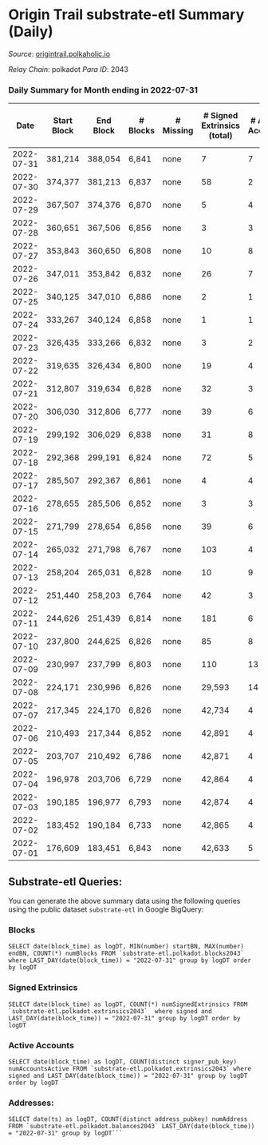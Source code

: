 # Origin Trail substrate-etl Summary (Daily)

_Source_: [origintrail.polkaholic.io](https://origintrail.polkaholic.io)

*Relay Chain*: polkadot
*Para ID*: 2043



### Daily Summary for Month ending in 2022-07-31


| Date | Start Block | End Block | # Blocks | # Missing | # Signed Extrinsics (total) | # Active Accounts | # Addresses with Balances | # Events | # Transfers | # XCM Transfers In | # XCM Transfers Out |
| ---- | ----------- | --------- | -------- | --------- | --------------------------- | ----------------- | ------------------------- | -------- | ----------- | ------------------ | ------------------- |
| 2022-07-31 | 381,214 | 388,054 | 6,841 | none  | 7 | 7 | 2,833 | 13,945 | 203  |   |   |
| 2022-07-30 | 374,377 | 381,213 | 6,837 | none  | 58 | 2 |  | 14,275 | 123  |   |   |
| 2022-07-29 | 367,507 | 374,376 | 6,870 | none  | 5 | 4 |  | 13,892 | 109  |   |   |
| 2022-07-28 | 360,651 | 367,506 | 6,856 | none  | 3 | 3 |  | 13,825 | 85  |   |   |
| 2022-07-27 | 353,843 | 360,650 | 6,808 | none  | 10 | 8 |  | 13,924 | 225  |   |   |
| 2022-07-26 | 347,011 | 353,842 | 6,832 | none  | 26 | 7 |  | 14,104 | 228  |   |   |
| 2022-07-25 | 340,125 | 347,010 | 6,886 | none  | 2 | 1 |  | 13,830 | 36  |   |   |
| 2022-07-24 | 333,267 | 340,124 | 6,858 | none  | 1 | 1 |  | 13,756 | 29  |   |   |
| 2022-07-23 | 326,435 | 333,266 | 6,832 | none  | 3 | 2 |  | 13,753 | 62  |   |   |
| 2022-07-22 | 319,635 | 326,434 | 6,800 | none  | 19 | 4 |  | 13,894 | 138  |   |   |
| 2022-07-21 | 312,807 | 319,634 | 6,828 | none  | 32 | 3 |  | 14,043 | 123  |   |   |
| 2022-07-20 | 306,030 | 312,806 | 6,777 | none  | 39 | 6 |  | 14,084 | 207  |   |   |
| 2022-07-19 | 299,192 | 306,029 | 6,838 | none  | 31 | 8 |  | 14,151 | 227  |   |   |
| 2022-07-18 | 292,368 | 299,191 | 6,824 | none  | 72 | 5 |  | 14,445 | 206  |   |   |
| 2022-07-17 | 285,507 | 292,367 | 6,861 | none  | 4 | 4 |  | 13,874 | 116  |   |   |
| 2022-07-16 | 278,655 | 285,506 | 6,852 | none  | 3 | 3 |  | 13,819 | 87  |   |   |
| 2022-07-15 | 271,799 | 278,654 | 6,856 | none  | 39 | 6 |  | 14,211 | 180  |   |   |
| 2022-07-14 | 265,032 | 271,798 | 6,767 | none  | 103 | 4 |  | 14,590 | 209  |   |   |
| 2022-07-13 | 258,204 | 265,031 | 6,828 | none  | 10 | 9 |  | 13,985 | 247  |   |   |
| 2022-07-12 | 251,440 | 258,203 | 6,764 | none  | 42 | 3 |  | 13,984 | 116  |   |   |
| 2022-07-11 | 244,626 | 251,439 | 6,814 | none  | 181 | 6 |  | 15,393 | 357  |   |   |
| 2022-07-10 | 237,800 | 244,625 | 6,826 | none  | 85 | 8 |  | 14,643 | 299  |   |   |
| 2022-07-09 | 230,997 | 237,799 | 6,803 | none  | 110 | 13 |  | 14,944 | 450  |   |   |
| 2022-07-08 | 224,171 | 230,996 | 6,826 | none  | 29,593 | 14 |  | 156,937 | 24,042  |   |   |
| 2022-07-07 | 217,345 | 224,170 | 6,826 | none  | 42,734 | 4 |  | 173,986 | 32,128  |   |   |
| 2022-07-06 | 210,493 | 217,344 | 6,852 | none  | 42,891 | 4 |  | 174,627 | 32,246  |   |   |
| 2022-07-05 | 203,707 | 210,492 | 6,786 | none  | 42,871 | 4 |  | 174,442 | 32,254  |   |   |
| 2022-07-04 | 196,978 | 203,706 | 6,729 | none  | 42,864 | 4 |  | 174,200 | 32,146  |   |   |
| 2022-07-03 | 190,185 | 196,977 | 6,793 | none  | 42,874 | 4 |  | 174,444 | 32,232  |   |   |
| 2022-07-02 | 183,452 | 190,184 | 6,733 | none  | 42,865 | 4 |  | 174,178 | 32,113  |   |   |
| 2022-07-01 | 176,609 | 183,451 | 6,843 | none  | 42,633 | 5 |  | 158,863 | 31,968  |   |   |

## Substrate-etl Queries:
You can generate the above summary data using the following queries using the public dataset `substrate-etl` in Google BigQuery:


### Blocks
```
SELECT date(block_time) as logDT, MIN(number) startBN, MAX(number) endBN, COUNT(*) numBlocks FROM `substrate-etl.polkadot.blocks2043`  where LAST_DAY(date(block_time)) = "2022-07-31" group by logDT order by logDT
```


### Signed Extrinsics
```
SELECT date(block_time) as logDT, COUNT(*) numSignedExtrinsics FROM `substrate-etl.polkadot.extrinsics2043`  where signed and LAST_DAY(date(block_time)) = "2022-07-31" group by logDT order by logDT
```


### Active Accounts
```
SELECT date(block_time) as logDT, COUNT(distinct signer_pub_key) numAccountsActive FROM `substrate-etl.polkadot.extrinsics2043` where signed and LAST_DAY(date(block_time)) = "2022-07-31" group by logDT order by logDT
```


### Addresses:
```
SELECT date(ts) as logDT, COUNT(distinct address_pubkey) numAddress FROM `substrate-etl.polkadot.balances2043` LAST_DAY(date(block_time)) = "2022-07-31" group by logDT```

